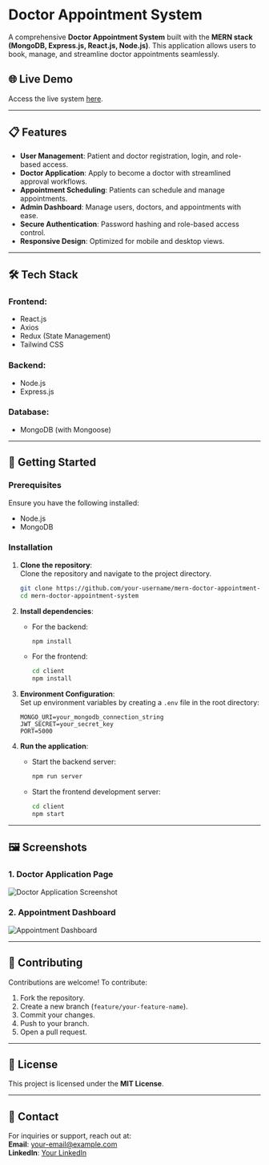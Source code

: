 # Doctor Appointment System  

A comprehensive **Doctor Appointment System** built with the **MERN stack (MongoDB, Express.js, React.js, Node.js)**. This application allows users to book, manage, and streamline doctor appointments seamlessly.  

## 🌐 Live Demo  
Access the live system [here](https://mern-doctor-appointment-system.onrender.com/apply-doctor).  

---

## 📋 Features  
- **User Management**: Patient and doctor registration, login, and role-based access.  
- **Doctor Application**: Apply to become a doctor with streamlined approval workflows.  
- **Appointment Scheduling**: Patients can schedule and manage appointments.  
- **Admin Dashboard**: Manage users, doctors, and appointments with ease.  
- **Secure Authentication**: Password hashing and role-based access control.  
- **Responsive Design**: Optimized for mobile and desktop views.  

---

## 🛠️ Tech Stack  

### Frontend:  
- React.js  
- Axios  
- Redux (State Management)  
- Tailwind CSS  

### Backend:  
- Node.js  
- Express.js  

### Database:  
- MongoDB (with Mongoose)  

---

## 🚀 Getting Started  

### Prerequisites  
Ensure you have the following installed:  
- Node.js  
- MongoDB  

### Installation  

1. **Clone the repository**:  
   Clone the repository and navigate to the project directory.  
   ```bash  
   git clone https://github.com/your-username/mern-doctor-appointment-system.git  
   cd mern-doctor-appointment-system  
   ```  

2. **Install dependencies**:  
   - For the backend:  
     ```bash  
     npm install  
     ```  
   - For the frontend:  
     ```bash  
     cd client  
     npm install  
     ```  

3. **Environment Configuration**:  
   Set up environment variables by creating a `.env` file in the root directory:  
   ```plaintext  
   MONGO_URI=your_mongodb_connection_string  
   JWT_SECRET=your_secret_key  
   PORT=5000  
   ```  

4. **Run the application**:  
   - Start the backend server:  
     ```bash  
     npm run server  
     ```  
   - Start the frontend development server:  
     ```bash  
     cd client  
     npm start  
     ```  

---

## 🖼️ Screenshots  

### 1. Doctor Application Page  
![Doctor Application Screenshot](https://via.placeholder.com/800x400.png?text=Screenshot+of+Doctor+Application+Page)  

### 2. Appointment Dashboard  
![Appointment Dashboard](https://via.placeholder.com/800x400.png?text=Screenshot+of+Appointment+Dashboard)  

---

## 🤝 Contributing  

Contributions are welcome! To contribute:  
1. Fork the repository.  
2. Create a new branch (`feature/your-feature-name`).  
3. Commit your changes.  
4. Push to your branch.  
5. Open a pull request.  

---

## 📜 License  

This project is licensed under the **MIT License**.  

---

## 📧 Contact  

For inquiries or support, reach out at:  
**Email**: [your-email@example.com](mailto:your-email@example.com)  
**LinkedIn**: [Your LinkedIn](https://linkedin.com/in/your-profile)  
